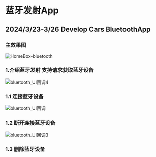 # 蓝牙发射App
## 2024/3/23-3/26 Develop Cars BluetoothApp
### 主效果图
![HomeBox-bluetooth](https://github.com/jienian/BluetoothApp/assets/45189482/e52fb3b3-4de6-4ff2-98fa-c600731b13f2)
### 1.介绍蓝牙发射 支持请求获取蓝牙设备
![bluetooth_UI回调4](https://github.com/jienian/BluetoothApp/assets/45189482/4cc32e73-617c-4080-b0ca-07ea19cd2e7b)
### 1.1 连接蓝牙设备
![bluetooth_UI回调](https://github.com/jienian/BluetoothApp/assets/45189482/ade29fea-d6c5-4604-8e8d-469a46204f12)
### 1.2 断开连接蓝牙设备
![bluetooth_UI回调3](https://github.com/jienian/BluetoothApp/assets/45189482/7e516576-ac10-4d56-9461-ad61fa49895e)
### 1.3 删除蓝牙设备

